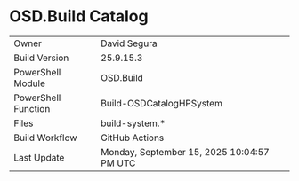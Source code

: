 ﻿# OSD.Build Catalog

| | |
|-|-|
| Owner | David Segura |
| Build Version | 25.9.15.3 |
| PowerShell Module | OSD.Build |
| PowerShell Function | Build-OSDCatalogHPSystem |
| Files | build-system.* |
| Build Workflow | GitHub Actions |
| Last Update | Monday, September 15, 2025 10:04:57 PM UTC |

